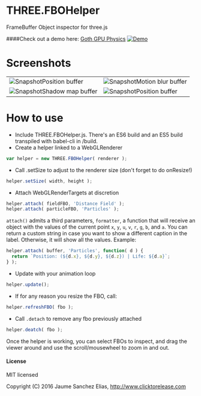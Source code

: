 # THREE.FBOHelper
FrameBuffer Object inspector for three.js

####Check out a demo here: [Goth GPU Physics](https://www.clicktorelease.com/code/THREE.FBOHelper/#512)
<a href="https://www.clicktorelease.com/code/THREE.FBOHelper/" ><img src="https://raw.githubusercontent.com/spite/THREE.FBOHelper/master/about/demo.jpg" alt="Demo"/></a>
# Screenshots

<table>
<tr>
<td><img src="https://raw.githubusercontent.com/spite/THREE.FBOHelper/master/about/snapshot1.jpg" alt="Snapshot"/>Position buffer</td>
<td><img src="https://raw.githubusercontent.com/spite/THREE.FBOHelper/master/about/snapshot2.jpg" alt="Snapshot"/>Motion blur buffer</td>
</tr>
<tr>
<td><img src="https://raw.githubusercontent.com/spite/THREE.FBOHelper/master/about/snapshot3.jpg" alt="Snapshot"/>Shadow map buffer</td>
<td><img src="https://raw.githubusercontent.com/spite/THREE.FBOHelper/master/about/snapshot4.jpg" alt="Snapshot"/>Position buffer</td>
</tr>
</table>

# How to use

- Include THREE.FBOHelper.js. There's an ES6 build and an ES5 build transpiled with babel-cli in /build.
- Create a helper linked to a WebGLRenderer
```js
var helper = new THREE.FBOHelper( renderer );
```
- Call .setSize to adjust to the renderer size (don't forget to do onResize!)
```js
helper.setSize( width, height );
```
- Attach WebGLRenderTargets at discretion
```js
helper.attach( fieldFBO, 'Distance Field' );
helper.attach( particleFBO, 'Particles' );
```
```attach()``` admits a third parameters, ```formatter```, a function that will receive an object with the values of the current point ```x```, ```y```, ```u```, ```v```, ```r```, ```g```, ```b```, and ```a```. You can return a custom string in case you want to show a different caption in the label. Otherwise, it will show all the values. 
Example:
```js
helper.attach( buffer, 'Particles', function( d ) {
  return `Position: (${d.x}, ${d.y}, ${d.z}) | Life: ${d.a}`;
} );
```
- Update with your animation loop
```js
helper.update();
```
- If for any reason you resize the FBO, call:
```js
helper.refreshFBO( fbo );
````

- Call ```.detach``` to remove any fbo previously attached
```js
helper.deatch( fbo );
````

Once the helper is working, you can select FBOs to inspect, and drag the viewer around and use the scroll/mousewheel to zoom in and out.

#### License ####

MIT licensed

Copyright (C) 2016 Jaume Sanchez Elias, http://www.clicktorelease.com

